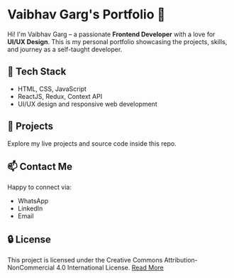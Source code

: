 # Vaibhav Garg's Portfolio 💼

Hi! I'm Vaibhav Garg – a passionate **Frontend Developer** with a love for **UI/UX Design**. This is my personal portfolio showcasing the projects, skills, and journey as a self-taught developer.

## 🚀 Tech Stack
- HTML, CSS, JavaScript
- ReactJS, Redux, Context API
- UI/UX design and responsive web development

## 📂 Projects
Explore my live projects and source code inside this repo.

## 📫 Contact Me
Happy to connect via:
- WhatsApp
- LinkedIn
- Email

## 🔒 License
This project is licensed under the Creative Commons Attribution-NonCommercial 4.0 International License. [Read More](http://creativecommons.org/licenses/by-nc/4.0/)
